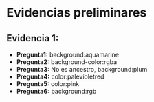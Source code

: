 # Evidencias preliminares 

## Evidencia 1:

- **Pregunta1:** background:aquamarine
- **Pregunta2:** background-color:rgba
- **Pregunta3:** No es ancestro, background:plum
- **Pregunta4:** color:palevioletred
- **Pregunta5:** color:pink
- **Pregunta6:** background:rgb
